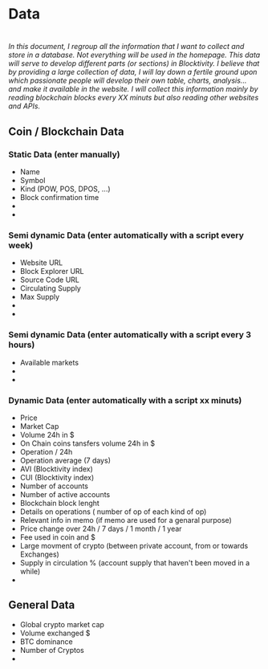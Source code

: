 # Data
#

*In this document, I regroup all the information that I want to collect and store in a database. 
Not everything will be used in the homepage. This data will serve to develop different parts (or sections) in Blocktivity. I believe that by providing a large collection of data, I will lay down a fertile ground upon which passionate people will develop their own table, charts, analysis... and make it available in the website.
I will collect this information mainly by reading blockchain blocks every XX minuts but also reading other websites and APIs.*  


## Coin / Blockchain Data

### Static Data (enter manually)

- Name
- Symbol
- Kind (POW, POS, DPOS, ...)
- Block confirmation time
- 
- 

### Semi dynamic Data (enter automatically with a script every week)

- Website URL
- Block Explorer URL
- Source Code URL
- Circulating Supply
- Max Supply
- 
- 

### Semi dynamic Data (enter automatically with a script every 3 hours)

- Available markets  
- 
- 

### Dynamic Data (enter automatically with a script xx minuts)

- Price
- Market Cap
- Volume 24h in $
- On Chain coins tansfers volume 24h in $
- Operation / 24h
- Operation average (7 days)
- AVI (Blocktivity index)
- CUI (Blocktivity index)
- Number of accounts
- Number of active accounts
- Blockchain block lenght
- Details on operations ( number of op of each kind of op)
- Relevant info in memo (if memo are used for a genaral purpose) 
- Price change over 24h / 7 days / 1 month / 1 year
- Fee used in coin and $
- Large movment of crypto  (between private account, from or towards Exchanges)
- Supply in circulation % (account supply that haven't been moved in a while)
- 

## General Data

- Global crypto market cap
- Volume exchanged $
- BTC dominance
- Number of Cryptos
- 

